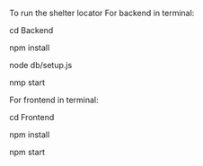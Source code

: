 To run the shelter locator
For backend in terminal:

cd Backend

npm install

node db/setup.js

nmp start

For frontend in terminal:

cd Frontend

npm install

npm start
